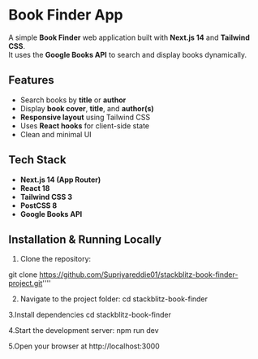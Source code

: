 # Book Finder App

A simple **Book Finder** web application built with **Next.js 14** and **Tailwind CSS**.  
It uses the **Google Books API** to search and display books dynamically.

## Features

- Search books by **title** or **author**  
- Display **book cover**, **title**, and **author(s)**  
- **Responsive layout** using Tailwind CSS  
- Uses **React hooks** for client-side state  
- Clean and minimal UI  

## Tech Stack

- **Next.js 14 (App Router)**
- **React 18**
- **Tailwind CSS 3**
- **PostCSS 8**
- **Google Books API**

## Installation & Running Locally

1. Clone the repository:

git clone https://github.com/Supriyareddie01/stackblitz-book-finder-project.git''''

2. Navigate to the project folder:
   cd stackblitz-book-finder
   
3.Install dependencies
   cd stackblitz-book-finder
   
4.Start the development server:
   npm run dev
   
5.Open your browser at http://localhost:3000
 
   





